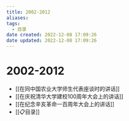```yaml
---
title: 2002-2012
aliases:
tags:
  - 目录
date created: 2022-12-08 17:09:26
date updated: 2022-12-08 17:09:26
---
```


# 2002-2012

- [[在同中国农业大学师生代表座谈时的讲话]]
- [[在庆祝清华大学建校100周年大会上的讲话]]
- [[在纪念辛亥革命一百周年大会上的讲话]]
- [[📋目录]]
